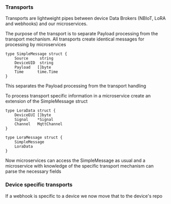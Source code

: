 ### Transports

Transports are lightweight pipes between device Data Brokers (NBIoT, LoRA and webhooks) and our microservices.

The purpose of the transport is to separate Payload processing from the transport mechanism.
All transports create identical messages for processing by microservices

```
type SimpleMessage struct {
	Source     string
	DeviceUID  string
	Payload   []byte
	Time      time.Time
}
```

This separates the Payload processing from the transport handling

To process transport specific information in a microservice create an extension of the SimpleMessage struct

```
type LoraData struct {
	DeviceEUI []byte
	Signal    *Signal
	Channel   MqttChannel
}

type LoraMessage struct {
	SimpleMessage
	LoraData
}
```

Now microservices can access the SimpleMessage as usual 
and a microservice with knowledge of the specific transport mechanism can parse the necessary fields

### Device specific transports

If a webhook is specific to a device we now move that to the device's repo